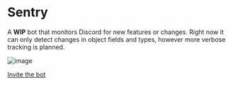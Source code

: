 # Sentry

A **WIP** bot that monitors Discord for new features or changes. Right now it can only detect changes in object fields and types, however more verbose tracking is planned. 

![image](https://user-images.githubusercontent.com/22540825/176380269-2f7350c6-9b42-4739-b2f4-17dbbfc4ec8d.png)

[Invite the bot](https://discord.com/api/oauth2/authorize?client_id=991437665838841926&scope=bot%20applications.commands)

